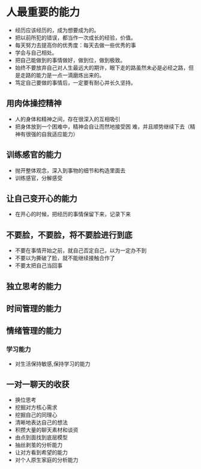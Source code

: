 # 人最重要的能力

- 经历应该经历的，成为想要成为的。
- 把以前所犯的错误，都当作一次成长的经验，价值。
- 每天努力去提高你的优秀度：每天去做一些优秀的事
- 学会与自己相处。
- 把自己能做到的事情做好，做到位，做到极致。
- 始终不要放弃自己对人生最远大的期许，眼下走的路虽然未必是必经之路，但是走路的能力是一点一滴磨炼出来的。
- 笃定自己要做的事情后，一定要有耐心并长久坚持。

## 用肉体操控精神

- 人的身体和精神之间，存在很深入的互相吸引
- 把身体放到一个困难中，精神会自让而然地接受困
难，并且顺势继续下去（精神有很强的自我适应能力）

## 训练感官的能力

- 抛开整体观念，深入到事物的细节和构造里面去
- 训练感官，分解感受

## 让自己变开心的能力

- 在开心的时候，把经历的事情保留下来，记录下来

## 不要脸，不要脸，将不要脸进行到底

- 不要在事情开始之前，就自己否定自己，以为一定办不到
- 不要以为撕破了脸，就不能继续接触合作了
- 不要太把自己当回事

## 独立思考的能力

## 时间管理的能力

## 情绪管理的能力

### 学习能力

- 对生活保持敏感,保持学习的能力

## 一对一聊天的收获

- 换位思考
- 挖掘对方核心需求
- 挖掘自己的同理心
- 清晰地表达自己的想法
- 积攒大量的聊天素材和谈资
- 由点到面找到底层模型
- 抽丝剥茧的分析能力
- 让对方看到希望的能力
- 对个人原生家庭的分析能力
